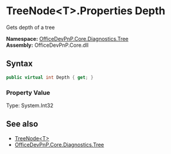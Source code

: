 # TreeNode&lt;T&gt;.Properties Depth
 Gets depth of a tree   

**Namespace:** [OfficeDevPnP.Core.Diagnostics.Tree](OfficeDevPnP.Core.Diagnostics.Tree.md)  
**Assembly:** OfficeDevPnP.Core.dll  
## Syntax
```C#
public virtual int Depth { get; }
```

### Property Value
Type: System.Int32  

## See also
- [TreeNode&lt;T&gt;](OfficeDevPnP.Core.Diagnostics.Tree.TreeNode_cdcab78f.md) 
- [OfficeDevPnP.Core.Diagnostics.Tree](OfficeDevPnP.Core.Diagnostics.Tree.md) 
